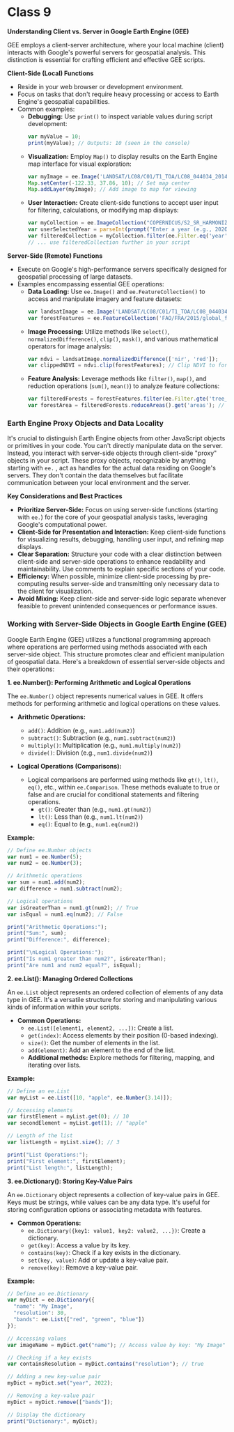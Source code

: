 # Class 9 


**Understanding Client vs. Server in Google Earth Engine (GEE)**

GEE employs a client-server architecture, where your local machine (client) interacts with Google's powerful servers for geospatial analysis. This distinction is essential for crafting efficient and effective GEE scripts.

**Client-Side (Local) Functions**

- Reside in your web browser or development environment.
- Focus on tasks that don't require heavy processing or access to Earth Engine's geospatial capabilities.
- Common examples:
    - **Debugging:** Use `print()` to inspect variable values during script development:
        ```javascript
        var myValue = 10;
        print(myValue); // Outputs: 10 (seen in the console)
        ```
    - **Visualization:** Employ `Map()` to display results on the Earth Engine map interface for visual exploration:
        ```javascript
        var myImage = ee.Image('LANDSAT/LC08/C01/T1_TOA/LC08_044034_20140408');
        Map.setCenter(-122.33, 37.86, 10); // Set map center
        Map.addLayer(myImage); // Add image to map for viewing
        ```
    - **User Interaction:** Create client-side functions to accept user input for filtering, calculations, or modifying map displays:
        ```javascript
        var myCollection = ee.ImageCollection("COPERNICUS/S2_SR_HARMONIZED");
        var userSelectedYear = parseInt(prompt("Enter a year (e.g., 2020):"));
        var filteredCollection = myCollection.filter(ee.Filter.eq('year', userSelectedYear));
        // ... use filteredCollection further in your script
        ```

**Server-Side (Remote) Functions**

- Execute on Google's high-performance servers specifically designed for geospatial processing of large datasets.
- Examples encompassing essential GEE operations:
    - **Data Loading:** Use `ee.Image()` and `ee.FeatureCollection()` to access and manipulate imagery and feature datasets:
        ```javascript
        var landsatImage = ee.Image('LANDSAT/LC08/C01/T1_TOA/LC08_044034_20140408');
        var forestFeatures = ee.FeatureCollection('FAO/FRA/2015/global_forest_extent');
        ```
    - **Image Processing:** Utilize methods like `select()`, `normalizedDifference()`, `clip()`, `mask()`, and various mathematical operators for image analysis:
        ```javascript
        var ndvi = landsatImage.normalizedDifference(['nir', 'red']);
        var clippedNDVI = ndvi.clip(forestFeatures); // Clip NDVI to forest area
        ```
    - **Feature Analysis:** Leverage methods like `filter()`, `map()`, and reduction operations (`sum()`, `mean()`) to analyze feature collections:
        ```javascript
        var filteredForests = forestFeatures.filter(ee.Filter.gte('tree_cover', 30)); // Filter for high tree cover
        var forestArea = filteredForests.reduceAreas().get('areas'); // Calculate total forest area
        ```


### **Earth Engine Proxy Objects and Data Locality**

It's crucial to distinguish Earth Engine objects from other JavaScript objects or primitives in your code. You can't directly manipulate data on the server. Instead, you interact with server-side objects through client-side "proxy" objects in your script. These proxy objects, recognizable by anything starting with ```ee.``` , act as handles for the actual data residing on Google's servers. They don't contain the data themselves but facilitate communication between your local environment and the server.

**Key Considerations and Best Practices**

- **Prioritize Server-Side:** Focus on using server-side functions (starting with `ee.`) for the core of your geospatial analysis tasks, leveraging Google's computational power.
- **Client-Side for Presentation and Interaction:** Keep client-side functions for visualizing results, debugging, handling user input, and refining map displays.
- **Clear Separation:** Structure your code with a clear distinction between client-side and server-side operations to enhance readability and maintainability. Use comments to explain specific sections of your code.
- **Efficiency:** When possible, minimize client-side processing by pre-computing results server-side and transmitting only necessary data to the client for visualization.
- **Avoid Mixing:** Keep client-side and server-side logic separate whenever feasible to prevent unintended consequences or performance issues.

### **Working with Server-Side Objects in Google Earth Engine (GEE)**

Google Earth Engine (GEE) utilizes a functional programming approach where operations are performed using methods associated with each server-side object. This structure promotes clear and efficient manipulation of geospatial data. Here's a breakdown of essential server-side objects and their operations:

**1. ee.Number(): Performing Arithmetic and Logical Operations**

The `ee.Number()` object represents numerical values in GEE. It offers methods for performing arithmetic and logical operations on these values.

* **Arithmetic Operations:**

    - `add()`: Addition (e.g., `num1.add(num2)`)
    - `subtract()`: Subtraction (e.g., `num1.subtract(num2)`)
    - `multiply()`: Multiplication (e.g., `num1.multiply(num2)`)
    - `divide()`: Division (e.g., `num1.divide(num2)`)

* **Logical Operations (Comparisons):**

    - Logical comparisons are performed using methods like `gt()`, `lt()`, `eq()`, etc., within `ee.Comparison`. These methods evaluate to true or false and are crucial for conditional statements and filtering operations.
        - `gt()`: Greater than (e.g., `num1.gt(num2)`)
        - `lt()`: Less than (e.g., `num1.lt(num2)`)
        - `eq()`: Equal to (e.g., `num1.eq(num2)`)

**Example:**

```javascript
// Define ee.Number objects
var num1 = ee.Number(5);
var num2 = ee.Number(3);

// Arithmetic operations
var sum = num1.add(num2);
var difference = num1.subtract(num2);

// Logical operations
var isGreaterThan = num1.gt(num2); // True
var isEqual = num1.eq(num2); // False

print("Arithmetic Operations:");
print("Sum:", sum);
print("Difference:", difference);

print("\nLogical Operations:");
print("Is num1 greater than num2?", isGreaterThan);
print("Are num1 and num2 equal?", isEqual);
```

**2. ee.List(): Managing Ordered Collections**

An `ee.List` object represents an ordered collection of elements of any data type in GEE. It's a versatile structure for storing and manipulating various kinds of information within your scripts.

* **Common Operations:**
    - `ee.List([element1, element2, ...])`: Create a list.
    - `get(index)`: Access elements by their position (0-based indexing).
    - `size()`: Get the number of elements in the list.
    - `add(element)`: Add an element to the end of the list.
    - **Additional methods:** Explore methods for filtering, mapping, and iterating over lists.

**Example:**

```javascript
// Define an ee.List
var myList = ee.List([10, "apple", ee.Number(3.14)]);

// Accessing elements
var firstElement = myList.get(0); // 10
var secondElement = myList.get(1); // "apple"

// Length of the list
var listLength = myList.size(); // 3

print("List Operations:");
print("First element:", firstElement);
print("List length:", listLength);
```

**3. ee.Dictionary(): Storing Key-Value Pairs**

An `ee.Dictionary` object represents a collection of key-value pairs in GEE. Keys must be strings, while values can be any data type. It's useful for storing configuration options or associating metadata with features.

* **Common Operations:**
    - `ee.Dictionary({key1: value1, key2: value2, ...})`: Create a dictionary.
    - `get(key)`: Access a value by its key.
    - `contains(key)`: Check if a key exists in the dictionary.
    - `set(key, value)`: Add or update a key-value pair.
    - `remove(key)`: Remove a key-value pair.

**Example:**

```javascript
// Define an ee.Dictionary
var myDict = ee.Dictionary({
  "name": "My Image",
  "resolution": 30,
  "bands": ee.List(["red", "green", "blue"])
});

// Accessing values
var imageName = myDict.get("name"); // Access value by key: "My Image"

// Checking if a key exists
var containsResolution = myDict.contains("resolution"); // true

// Adding a new key-value pair
myDict = myDict.set("year", 2022);

// Removing a key-value pair
myDict = myDict.remove(["bands"]);

// Display the dictionary
print("Dictionary:", myDict);

```